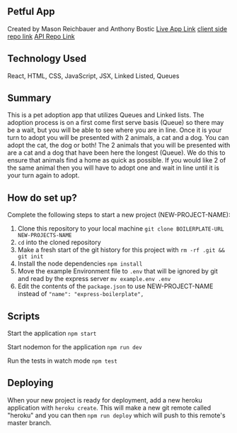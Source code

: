 ## Petful App

Created by Mason Reichbauer and Anthony Bostic
[Live App Link](https://petful-app.anthonytb.now.sh)
[client side repo link](https://github.com/thinkful-ei-iguana/Mason-Anthony-Petful-Client)
[API Repo Link](https://github.com/thinkful-ei-iguana/Mason-Anthony-DSA-Petful)

## Technology Used

React, HTML, CSS, JavaScript, JSX, Linked Listed, Queues

## Summary

This is a pet adoption app that utilizes Queues and Linked lists. The adoption process is on a first come first serve basis (Queue) so there may be a wait, but you will be able to see where you are in line. Once it is your turn to adopt you will be presented with 2 animals, a cat and a dog. You can adopt the cat, the dog or both! The 2 animals that you will be presented with are a cat and a dog that have been here the longest (Queue). We do this to ensure that animals find a home as quick as possible. If you would like 2 of the same animal then you will have to adopt one and wait in line until it is your turn again to adopt.

## How do set up?

Complete the following steps to start a new project (NEW-PROJECT-NAME):

1. Clone this repository to your local machine `git clone BOILERPLATE-URL NEW-PROJECTS-NAME`
2. `cd` into the cloned repository
3. Make a fresh start of the git history for this project with `rm -rf .git && git init`
4. Install the node dependencies `npm install`
5. Move the example Environment file to `.env` that will be ignored by git and read by the express server `mv example.env .env`
6. Edit the contents of the `package.json` to use NEW-PROJECT-NAME instead of `"name": "express-boilerplate",`

## Scripts

Start the application `npm start`

Start nodemon for the application `npm run dev`

Run the tests in watch mode `npm test`

## Deploying

When your new project is ready for deployment, add a new heroku application with `heroku create`. This will make a new git remote called "heroku" and you can then `npm run deploy` which will push to this remote's master branch.
